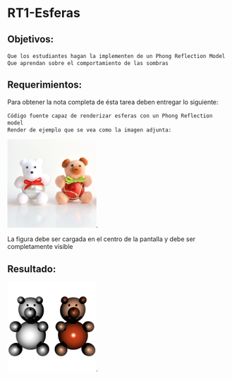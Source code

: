 # RT1-Esferas

## Objetivos:

    Que los estudiantes hagan la implementen de un Phong Reflection Model
    Que aprendan sobre el comportamiento de las sombras


## Requerimientos:

Para obtener la nota completa de ésta tarea deben entregar lo siguiente:

    Código fuente capaz de renderizar esferas con un Phong Reflection model
    Render de ejemplo que se vea como la imagen adjunta:
<img src="DSC_7802.jpg" width="40%">.


La figura debe ser cargada en el centro de la pantalla y debe ser completamente visible

## Resultado:
<img src="out.bmp" width="40%">.
